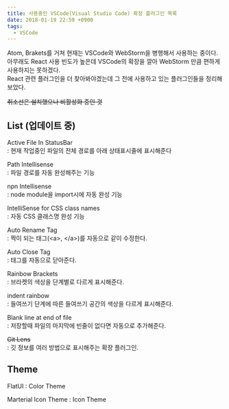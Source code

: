 ```yaml
---
title: 사용중인 VSCode(Visual Studio Code) 확장 플러그인 목록
date: 2018-01-19 22:59 +0900
tags:
  - VSCode
---
```


Atom, Brakets를 거쳐 현재는 VSCode와 WebStorm을 병행해서 사용하는 중이다.  
아무래도 React 사용 빈도가 높은데 VSCode의 확장을 깔아 WebStorm 만큼 편하게 사용하지는 못하겠다.  
React 관련 플러그인을 더 찾아봐야겠는데 그 전에 사용하고 있는 플러그인들을 정리해보았다.

~~취소선은 설치했으나 비활성화 중인 것~~

## List (업데이트 중)

Active File In StatusBar  
: 현재 작업중인 파일의 전체 경로를 아래 상태표시줄에 표시해준다

Path Intellisense  
: 파일 경로를 자동 완성해주는 기능

npn Intellisense  
: node module을 import시에 자동 완성 기능

IntelliSense for CSS class names  
: 자동 CSS 클래스명 완성 기능

Auto Rename Tag  
: 짝이 되는 태그(\<a>, \</a>)를 자동으로 같이 수정한다.

Auto Close Tag  
: 태그를 자동으로 닫아준다.

Rainbow Brackets  
: 브라켓의 색상을 단계별로 다르게 표시해준다.

indent rainbow  
: 들여쓰기 단계에 따른 들여쓰기 공간의 색상을 다르게 표시해준다.

Blank line at end of file  
: 저장할때 파일의 마지막에 빈줄이 없다면 자동으로 추가해준다.

~~Git Lens~~  
: 깃 정보를 여러 방법으로 표시해주는 확장 플러그인.


## Theme

FlatUI
: Color Theme

Marterial Icon Theme
: Icon Theme
